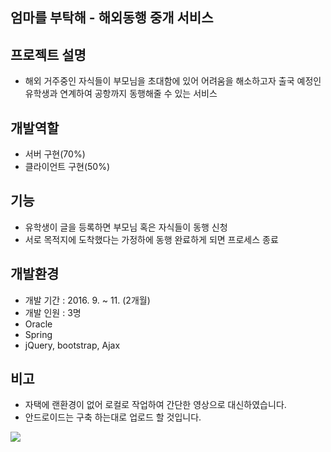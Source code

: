 ## 엄마를 부탁해 - 해외동행 중개 서비스

## 프로젝트 설명
 - 해외 거주중인 자식들이 부모님을 초대함에 있어 어려움을 해소하고자 출국 예정인 유학생과 연계하여 공항까지 동행해줄 수 있는 서비스

## 개발역할
 - 서버 구현(70%)
 - 클라이언트 구현(50%)
 
## 기능
 - 유학생이 글을 등록하면 부모님 혹은 자식들이 동행 신청
 - 서로 목적지에 도착했다는 가정하에 동행 완료하게 되면 프로세스 종료
 
## 개발환경
 - 개발 기간 : 2016. 9. ~ 11. (2개월)
 - 개발 인원 : 3명
 - Oracle
 - Spring
 - jQuery, bootstrap, Ajax

## 비고
 - 자택에 랜환경이 없어 로컬로 작업하여 간단한 영상으로 대신하였습니다.
 - 안드로이드는 구축 하는대로 업로드 할 것입니다.

[![](http://img.youtube.com/vi/Ue6MYOQnFy4/0.jpg)](http://www.youtube.com/watch?v=Ue6MYOQnFy4)
